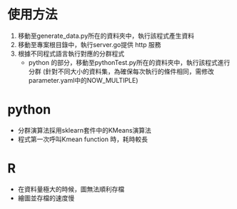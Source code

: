 # 使用方法
1. 移動至generate_data.py所在的資料夾中，執行該程式產生資料
2. 移動至專案根目錄中，執行server.go提供 http 服務
3. 根據不同程式語言執行對應的分群程式
    * python 的部分，移動至pythonTest.py所在的資料夾中，執行該程式進行分群 (針對不同大小的資料集，為確保每次執行的條件相同，需修改parameter.yaml中的NOW_MULTIPLE)

# python
* 分群演算法採用sklearn套件中的KMeans演算法
* 程式第一次呼叫Kmean function 時，耗時較長

# R
* 在資料量極大的時候，圖無法順利存檔
* 繪圖並存檔的速度慢